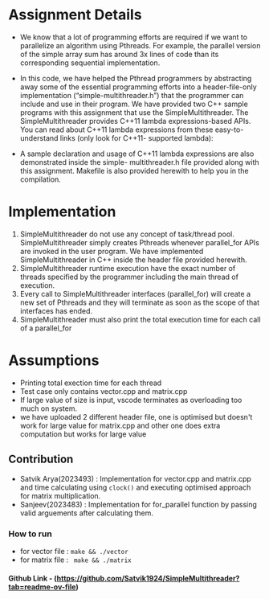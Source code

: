 # Assignment Details 
- We know that a lot of programming efforts are required if we want to parallelize 
an algorithm using Pthreads. For example, the parallel version of the simple array sum 
has around 3x lines of code than its corresponding sequential implementation. 
 
- In this code, we have helped the Pthread programmers by abstracting away some of the essential 
programming efforts into a header-file-only implementation (“simple-multithreader.h”) that the programmer 
can include and use in their program. We have provided two C++ sample programs with this assignment that 
use the SimpleMultithreader. The SimpleMultithreader provides C++11 lambda expressions-based APIs. You 
can  read  about  C++11  lambda  expressions  from  these  easy-to-understand  links  (only  look  for  C++11-
supported lambda): 
 
- A  sample  declaration  and  usage  of  C++11  lambda  expressions  are  also  demonstrated  inside  the  simple-
multithreader.h file provided along with this assignment. Makefile is also provided herewith to help you in the 
compilation. 


# Implementation 
1. SimpleMultithreader do not use any concept of task/thread pool. SimpleMultithreader simply 
creates Pthreads whenever parallel_for APIs are invoked in the user program. We have implemented
SimpleMultithreader in C++ inside the header file provided herewith.  
2.  SimpleMultithreader runtime execution have the exact number of threads specified by the 
programmer including the main thread of execution. 
3.  Every call to SimpleMultithreader interfaces (parallel_for) will create a new set of Pthreads and they will 
terminate as soon as the scope of that interfaces has ended.  
4. SimpleMultithreader must also print the total execution time for each call of a parallel_for

# Assumptions 
- Printing total exection time for each thread
- Test case only contains vector.cpp and matrix.cpp
- If large value of size is input, vscode terminates as overloading too much on system.
- we have uploaded 2 different header file, one is optimised but doesn't work for large value for matrix.cpp and other one does extra computation but works for large value

## Contribution
- Satvik Arya(2023493) : Implementation for vector.cpp and matrix.cpp and time calculating using `clock()` and executing optimised approach for matrix multiplication.
- Sanjeev(2023483) : Implementation for for_parallel function by passing valid arguements after calculating them.
### How to run 
- for vector file : ```make && ./vector```
- for matrix file : ``` make && ./matrix```

#### Github Link - (https://github.com/Satvik1924/SimpleMultithreader?tab=readme-ov-file)
